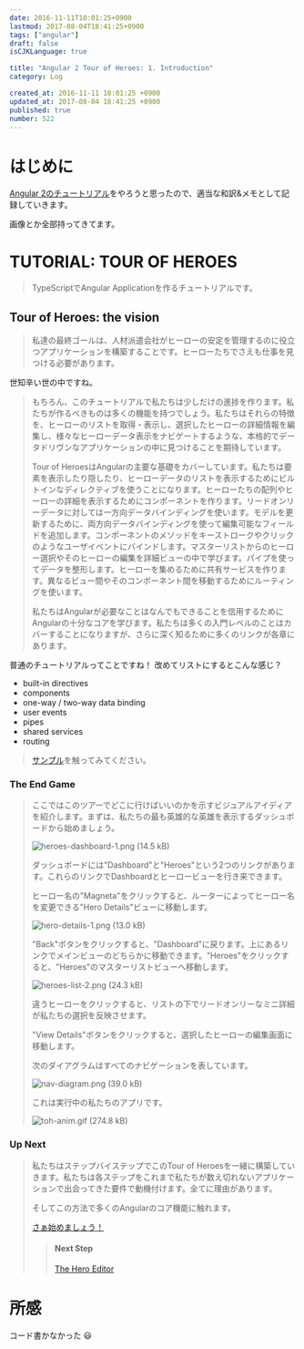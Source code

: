 ```yaml
---
date: 2016-11-11T10:01:25+0900
lastmod: 2017-08-04T18:41:25+0900
tags: ["angular"]
draft: false
isCJKLanguage: true

title: "Angular 2 Tour of Heroes: 1. Introduction"
category: Log

created_at: 2016-11-11 10:01:25 +0900
updated_at: 2017-08-04 18:41:25 +0900
published: true
number: 522
---
```


# はじめに
[Angular 2のチュートリアル](https://angular.io/docs/ts/latest/tutorial/)をやろうと思ったので、適当な和訳&メモとして記録していきます。

画像とか全部持ってきてます。

# TUTORIAL: TOUR OF HEROES
> TypeScriptでAngular Applicationを作るチュートリアルです。

## Tour of Heroes: the vision
> 私達の最終ゴールは、人材派遣会社がヒーローの安定を管理するのに役立つアプリケーションを構築することです。ヒーローたちでさえも仕事を見つける必要があります。

世知辛い世の中ですね。

> もちろん、このチュートリアルで私たちは少しだけの進捗を作ります。私たちが作るべきものは多くの機能を持つでしょう。私たちはそれらの特徴を、ヒーローのリストを取得・表示し、選択したヒーローの詳細情報を編集し、様々なヒーローデータ表示をナビゲートするような、本格的でデータドリヴンなアプリケーションの中に見つけることを期待しています。
>
> Tour of HeroesはAngularの主要な基礎をカバーしています。私たちは要素を表示したり隠したり、ヒーローデータのリストを表示するためにビルトインなディレクティブを使うことになります。ヒーローたちの配列やヒーローの詳細を表示するためにコンポーネントを作ります。リードオンリーデータに対しては一方向データバインディングを使います。モデルを更新するために、両方向データバインディングを使って編集可能なフィールドを追加します。コンポーネントのメソッドをキーストロークやクリックのようなユーザイベントにバインドします。マスターリストからのヒーロー選択やそのヒーローの編集を詳細ビューの中で学びます。パイプを使ってデータを整形します。ヒーローを集めるために共有サービスを作ります。異なるビュー間やそのコンポーネント間を移動するためにルーティングを使います。
> 
> 私たちはAngularが必要なことはなんでもできることを信用するためにAngularの十分なコアを学びます。私たちは多くの入門レベルのことはカバーすることになりますが、さらに深く知るために多くのリンクが各章にあります。

普通のチュートリアルってことですね！
改めてリストにするとこんな感じ？

* built-in directives
* components
* one-way / two-way data binding
* user events
* pipes
* shared services
* routing

> [サンプル](https://angular.io/resources/live-examples/toh-6/ts/plnkr.html)を触ってみてください。

### The End Game
> ここではこのツアーでどこに行けばいいのかを示すビジュアルアイディアを紹介します。まずは、私たちの最も英雄的な英雄を表示するダッシュボードから始めましょう。
> 
> ![heroes-dashboard-1.png (14.5 kB)](/images/2016/11/11/1.png)
> 
> ダッシュボードには"Dashboard"と"Heroes"という2つのリンクがあります。これらのリンクでDashboardとヒーロービューを行き来できます。
>
> ヒーロー名の"Magneta"をクリックすると、ルーターによってヒーロー名を変更できる"Hero Details"ビューに移動します。
>
> ![hero-details-1.png (13.0 kB)](/images/2016/11/11/2.png)
>
> "Back"ボタンをクリックすると、"Dashboard"に戻ります。上にあるリンクでメインビューのどちらかに移動できます。"Heroes"をクリックすると、"Heroes"のマスターリストビューへ移動します。
>
> ![heroes-list-2.png (24.3 kB)](/images/2016/11/11/3.png)
> 
> 違うヒーローをクリックすると、リストの下でリードオンリーなミニ詳細が私たちの選択を反映させます。
>
> "View Details"ボタンをクリックすると、選択したヒーローの編集画面に移動します。
>
> 次のダイアグラムはすべてのナビゲーションを表しています。
>
> ![nav-diagram.png (39.0 kB)](/images/2016/11/11/4.png)
>
> これは実行中の私たちのアプリです。
> 
> ![toh-anim.gif (274.8 kB)](/images/2016/11/11/5.gif)

### Up Next
> 私たちはステップバイステップでこのTour of Heroesを一緒に構築していきます。私たちは各ステップをこれまで私たちが数え切れないアプリケーションで出会ってきた要件で動機付けます。全てに理由があります。
>
> そしてこの方法で多くのAngularのコア機能に触れます。
>
> [さぁ始めましょう！](https://angular.io/docs/ts/latest/tutorial/toh-pt1.html)
>
> > #### Next Step
> > [The Hero Editor](https://angular.io/docs/ts/latest/tutorial/toh-pt1.html)

# 所感
コード書かなかった :smiley: 
